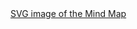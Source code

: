 <a href="/Mind_Map/Machine_Learning_Specialization/Machine%20Learning%20Specialization%202022.svg">
SVG image of the Mind Map
</a>
